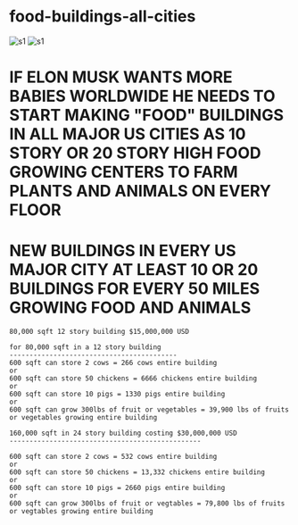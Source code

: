 # food-buildings-all-cities


![s1](https://github.com/c4pt000/food-buildings-all-cities/releases/download/food/food-buildings.png)
![s1](https://github.com/c4pt000/food-buildings-all-cities/releases/download/food/food-buildings2.png)


# IF ELON MUSK WANTS MORE BABIES WORLDWIDE HE NEEDS TO START MAKING "FOOD" BUILDINGS IN ALL MAJOR US CITIES AS 10 STORY OR 20 STORY HIGH FOOD GROWING CENTERS TO FARM PLANTS AND ANIMALS ON EVERY FLOOR

# NEW BUILDINGS IN EVERY US MAJOR CITY AT LEAST 10 OR 20 BUILDINGS FOR EVERY 50 MILES GROWING FOOD AND ANIMALS

```
80,000 sqft 12 story building $15,000,000 USD

for 80,000 sqft in a 12 story building
------------------------------------------
600 sqft can store 2 cows = 266 cows entire building
or
600 sqft can store 50 chickens = 6666 chickens entire building
or
600 sqft can store 10 pigs = 1330 pigs entire building
or
600 sqft can grow 300lbs of fruit or vegetables = 39,900 lbs of fruits or vegetables growing entire building

160,000 sqft in 24 story building costing $30,000,000 USD
------------------------------------------------

600 sqft can store 2 cows = 532 cows entire building
or
600 sqft can store 50 chickens = 13,332 chickens entire building
or
600 sqft can store 10 pigs = 2660 pigs entire building
or
600 sqft can grow 300lbs of fruit or vegtables = 79,800 lbs of fruits or vegtables growing entire building
```
